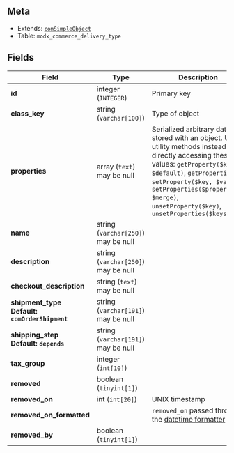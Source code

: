 ## Meta

- Extends: [`comSimpleObject`](comSimpleObject)
- Table: `modx_commerce_delivery_type`

## Fields


| Field | Type | Description |
| ----- | ---- | ----------- |
| **id** | integer (`INTEGER`) | Primary key |
| **class_key** | string (`varchar[100]`) | Type of object |
| **properties** | array (`text`)<br>may be null | Serialized arbitrary data stored with an object. Use utility methods instead of directly accessing these values: `getProperty($key, $default)`, `getProperties()`, `setProperty($key, $value)`, `setProperties($properties, $merge)`, `unsetProperty($key)`, `unsetProperties($keys)` |
| **name** | string (`varchar[250]`)<br>may be null |  |
| **description** | string (`varchar[250]`)<br>may be null |  |
| **checkout_description** | string (`text`)<br>may be null |  |
| **shipment_type<br>Default: `comOrderShipment`** | string (`varchar[191]`)<br>may be null |  |
| **shipping_step<br>Default: `depends`** | string (`varchar[191]`)<br>may be null |  |
| **tax_group** | integer (`int[10]`) |  |
| **removed** | boolean (`tinyint[1]`) |  |
| **removed_on** | int (`int[20]`) | UNIX timestamp |
| **removed_on_formatted** |  | `removed_on` passed through the [datetime formatter](../Formatters/datetime) |
| **removed_by** | boolean (`tinyint[1]`) |  |
